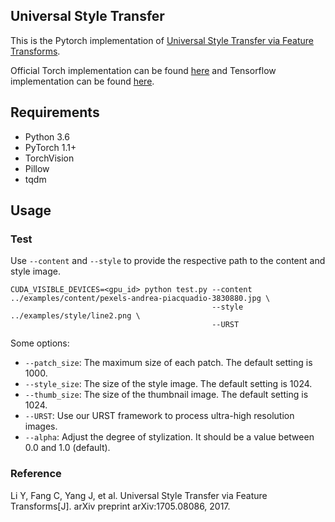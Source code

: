## Universal Style Transfer

This is the Pytorch implementation of [Universal Style Transfer via Feature Transforms](https://arxiv.org/pdf/1705.08086.pdf).

Official Torch implementation can be found [here](https://github.com/Yijunmaverick/UniversalStyleTransfer) and Tensorflow implementation can be found [here](https://github.com/eridgd/WCT-TF).

## Requirements

- Python 3.6
- PyTorch 1.1+
- TorchVision
- Pillow
- tqdm

## Usage

### Test

Use `--content` and `--style` to provide the respective path to the content and style image.

```shell
CUDA_VISIBLE_DEVICES=<gpu_id> python test.py --content ../examples/content/pexels-andrea-piacquadio-3830880.jpg \
                                             --style ../examples/style/line2.png \
                                             --URST
```

Some options:

* `--patch_size`: The maximum size of each patch. The default setting is 1000.
* `--style_size`: The size of the style image. The default setting is 1024.
* `--thumb_size`: The size of the thumbnail image. The default setting is 1024.
* `--URST`: Use our URST framework to process ultra-high resolution images.
* `--alpha`: Adjust the degree of stylization. It should be a value between 0.0 and 1.0 (default).

### Reference
Li Y, Fang C, Yang J, et al. Universal Style Transfer via Feature Transforms[J]. arXiv preprint arXiv:1705.08086, 2017.
